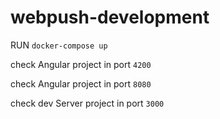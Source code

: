 # webpush-development

RUN `docker-compose up`

check Angular project in port `4200`

check Angular project in port `8080`

check dev Server project in port `3000`
